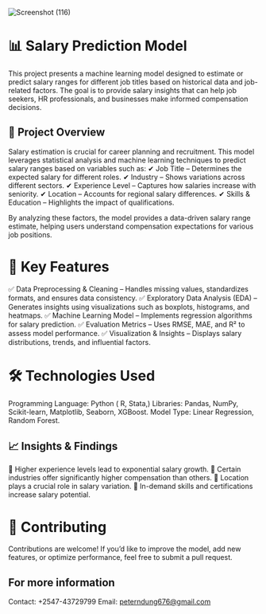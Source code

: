 ![Screenshot (116)](https://github.com/user-attachments/assets/569057d3-5bce-42fd-aabe-99952625fda4)


# 📊 Salary Prediction Model
This project presents a machine learning model designed to estimate or predict salary ranges for different job titles based on historical data and job-related factors. The goal is to provide salary insights that can help job seekers, HR professionals, and businesses make informed compensation decisions.

## 🚀 Project Overview
Salary estimation is crucial for career planning and recruitment. This model leverages statistical analysis and machine learning techniques to predict salary ranges based on variables such as:
✔ Job Title – Determines the expected salary for different roles.
✔ Industry – Shows variations across different sectors.
✔ Experience Level – Captures how salaries increase with seniority.
✔ Location – Accounts for regional salary differences.
✔ Skills & Education  – Highlights the impact of qualifications.

By analyzing these factors, the model provides a data-driven salary range estimate, helping users understand compensation expectations for various job positions.

# 🔎 Key Features
✅ Data Preprocessing & Cleaning – Handles missing values, standardizes formats, and ensures data consistency.
✅ Exploratory Data Analysis (EDA) – Generates insights using visualizations such as boxplots, histograms, and heatmaps.
✅ Machine Learning Model – Implements regression algorithms for salary prediction.
✅ Evaluation Metrics – Uses RMSE, MAE, and R² to assess model performance.
✅ Visualization & Insights – Displays salary distributions, trends, and influential factors.

# 🛠️ Technologies Used
Programming Language: Python ( R, Stata,)
Libraries: Pandas, NumPy, Scikit-learn, Matplotlib, Seaborn, XGBoost.
Model Type: Linear Regression, Random Forest.

## 📈 Insights & Findings
📍 Higher experience levels lead to exponential salary growth.
📍 Certain industries offer significantly higher compensation than others.
📍 Location plays a crucial role in salary variation.
📍 In-demand skills and certifications increase salary potential.

# 🤝 Contributing
Contributions are welcome! If you’d like to improve the model, add new features, or optimize performance, feel free to submit a pull request.

## For more information 
Contact: +2547-43729799
Email: peterndung676@gmail.com
